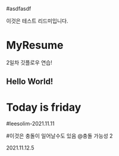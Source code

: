 #asdfasdf

이것은 테스트 리드미입니다.

# MyResume

2일차 깃플로우 연습!

## Hello World!

# Today is friday

#leesolim-2021.11.11


#이것은 충돌이 일어날수도 있음
@충돌 가능성 2


2021.11.12.5


